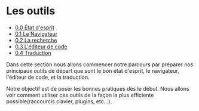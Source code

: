 # Les outils

* [0.0 État d'esprit](etat-esprit.md)
* [0.1 Le Navigateur](navigateur.md)
* [0.2 La recherche](recherche.md)
* [0.3 L'éditeur de code](editeur-de-code.md)
* [0.4 Traduction](traduction.md)

Dans cette section nous allons commencer notre parcours par préparer nos principaux outils de départ que sont le bon état d'esprit, le navigateur, l'éditeur de code, et la traduction.

Notre objectif est de poser les bonnes pratiques dès le début. Nous allons voir comment utiliser ces outils de la façon la plus efficiente possible(raccourcis clavier, plugins, etc…).
